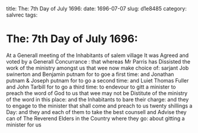 title: The: 7th Day of July 1696:
date: 1696-07-07
slug: d1e8485
category: salvrec
tags: 


<div markdown class="doc" id="d1e8485">


# The: 7th Day of July 1696:

At a Generall meeting of the Inhabitants of salem village It was Agreed and voted by a Generall Concurrance : that whereas Mr Parris has Dissisted the work of the ministry amongst us that wee now make choice of: sarjant Job swinerton and Benjamin putnam for to goe a first time: and Jonathan putnam & Joseph putnam for to go a second time: and Luiet Thomas Fuller and John Tarbill for to go a third time: to endevour to gitt a minister to preach the word of God to us that wee may not be Distitute of the ministry of the word in this place: and the Inhabitants to bare their charge: and they to engage to the minister that shall come and preach to us twenty shillings a Day: and they and each of them to take the best counsell and Advise they can of The Reverend Elders in the Country where they go: about gitting a minister for us
</div>